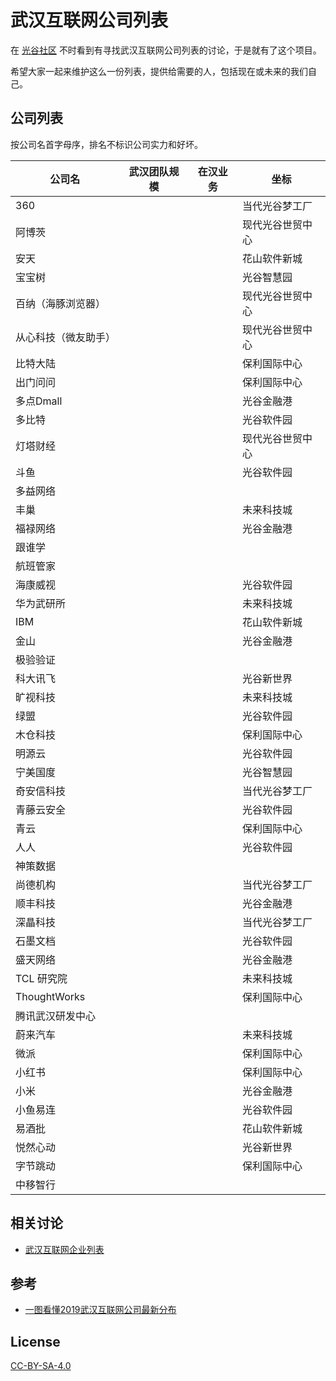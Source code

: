 # 武汉互联网公司列表

在 [光谷社区][guanggoo] 不时看到有寻找武汉互联网公司列表的讨论，于是就有了这个项目。

希望大家一起来维护这么一份列表，提供给需要的人，包括现在或未来的我们自己。

## 公司列表

按公司名首字母序，排名不标识公司实力和好坏。

| 公司名               | 武汉团队规模 | 在汉业务 | 坐标             |
|----------------------|--------------|----------|------------------|
| 360                  |              |          | 当代光谷梦工厂   |
| 阿博茨               |              |          | 现代光谷世贸中心 |
| 安天                 |              |          | 花山软件新城     |
| 宝宝树               |              |          | 光谷智慧园       |
| 百纳（海豚浏览器）   |              |          | 现代光谷世贸中心 |
| 从心科技（微友助手） |              |          | 现代光谷世贸中心 |
| 比特大陆             |              |          | 保利国际中心     |
| 出门问问             |              |          | 保利国际中心     |
| 多点Dmall            |              |          | 光谷金融港       |
| 多比特               |              |          | 光谷软件园       |
| 灯塔财经             |              |          | 现代光谷世贸中心 |
| 斗鱼                 |              |          | 光谷软件园       |
| 多益网络             |              |          |                  |
| 丰巢                 |              |          | 未来科技城       |
| 福禄网络             |              |          | 光谷金融港       |
| 跟谁学               |              |          |                  |
| 航班管家             |              |          |                  |
| 海康威视             |              |          | 光谷软件园       |
| 华为武研所           |              |          | 未来科技城       |
| IBM                  |              |          | 花山软件新城     |
| 金山                 |              |          | 光谷金融港       |
| 极验验证             |              |          |                  |
| 科大讯飞             |              |          | 光谷新世界       |
| 旷视科技             |              |          | 未来科技城       |
| 绿盟                 |              |          | 光谷软件园       |
| 木仓科技             |              |          | 保利国际中心     |
| 明源云               |              |          | 光谷软件园       |
| 宁美国度             |              |          | 光谷智慧园       |
| 奇安信科技           |              |          | 当代光谷梦工厂   |
| 青藤云安全           |              |          | 光谷软件园       |
| 青云                 |              |          | 保利国际中心     |
| 人人                 |              |          | 光谷软件园       |
| 神策数据             |              |          |                  |
| 尚德机构             |              |          | 当代光谷梦工厂   |
| 顺丰科技             |              |          | 光谷金融港       |
| 深瞐科技             |              |          | 当代光谷梦工厂   |
| 石墨文档             |              |          | 光谷软件园       |
| 盛天网络             |              |          | 光谷金融港       |
| TCL 研究院           |              |          | 未来科技城       |
| ThoughtWorks         |              |          | 保利国际中心     |
| 腾讯武汉研发中心     |              |          |                  |
| 蔚来汽车             |              |          | 未来科技城       |
| 微派                 |              |          | 保利国际中心     |
| 小红书               |              |          | 保利国际中心     |
| 小米                 |              |          | 光谷金融港       |
| 小鱼易连             |              |          | 光谷软件园       |
| 易酒批               |              |          | 花山软件新城     |
| 悦然心动             |              |          | 光谷新世界       |
| 字节跳动             |              |          | 保利国际中心     |
| 中移智行             |              |          |                  |

## 相关讨论

* [武汉互联网企业列表](http://www.guanggoo.com/t/45410#reply10)

## 参考

* [一图看懂2019武汉互联网公司最新分布](https://mp.weixin.qq.com/s/u408-4S73grkSQ9mAsmoMw)

## License

[CC-BY-SA-4.0](./LICENSE)

[guanggoo]: http://guangggoo.com
